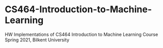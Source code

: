 # CS464-Introduction-to-Machine-Learning
HW Implementations of CS464 Introduction to Machine Learning Course Spring 2021, Bilkent University 
